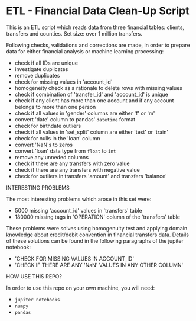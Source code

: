 # ETL - Financial Data Clean-Up Script

This is an ETL script which reads data from three financial tables: clients, transfers and counties. Set size: over 1 million transfers.

Following checks, validations and corrections are made, in order to prepare data for either financial analysis or machine learning processing:

- check if all IDs are unique
- investigate duplicates
- remove duplicates
- check for missing values in 'account_id'
- homogeneity check as a rationale to delete rows with missing values
- check if combination of 'transfer_id' and 'account_id' is unique
- check if any client has more than one account and if any account belongs to more than one person
- check if all values in 'gender' columns are either 'f' or 'm'
- convert 'date' column to pandas' `datetime` format
- check for birthdate outliers
- check if all values in 'set_split' column are either 'test' or 'train'
- check for nulls in the 'loan' column
- convert 'NaN's to zeros
- convert 'loan' data type from `float` to `int`
- remove any unneded columns
- check if there are any transfers with zero value
- check if there are any transfers with negative value
- check for outliers in transfers 'amount' and transfers 'balance'

INTERESTING PROBLEMS

The most interesting problems which arose in this set were:
- 5000 missing 'account_id' values in 'transfers' table
- 180000 missing tags in 'OPERATION' column of the 'transfers' table

These problems were solves using homogenuity test and applying domain knowledge about credit/debit convention in financial transfers data. Details of these solutions can be found in the following paragraphs of the jupiter notebook:
- 'CHECK FOR MISSING VALUES IN ACCOUNT_ID'
- 'CHECK IF THERE ARE ANY 'NaN' VALUES IN ANY OTHER COLUMN'

HOW USE THIS REPO?

In order to use this repo on your own machine, you will need:
- `jupiter notebooks`
- `numpy`
- `pandas`